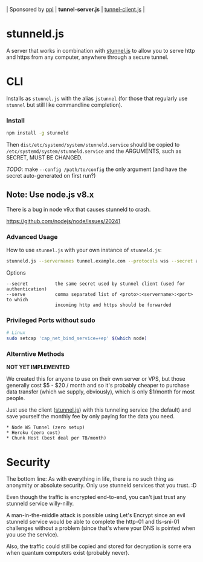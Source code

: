 | Sponsored by [ppl](https://ppl.family) | **tunnel-server.js** | [tunnel-client.js](https://git.coolaj86.com/coolaj86/tunnel-client.js) |
# stunneld.js

A server that works in combination with [stunnel.js](https://git.coolaj86.com/coolaj86/tunnel-client.js)
to allow you to serve http and https from any computer, anywhere through a secure tunnel.

CLI
===

Installs as `stunnel.js` with the alias `jstunnel`
(for those that regularly use `stunnel` but still like commandline completion).

### Install

```bash
npm install -g stunneld
```

Then `dist/etc/systemd/system/stunneld.service` should be copied to `/etc/systemd/system/stunneld.service` and
the ARGUMENTS, such as SECRET, MUST BE CHANGED.

*TODO*: make `--config /path/to/config` the only argument (and have the secret auto-generated on first run?)

## Note: Use node.js v8.x

There is a bug in node v9.x that causes stunneld to crash.

https://github.com/nodejs/node/issues/20241

### Advanced Usage

How to use `stunnel.js` with your own instance of `stunneld.js`:

```bash
stunneld.js --servernames tunnel.example.com --protocols wss --secret abc123
```

Options

```
--secret          the same secret used by stunnel client (used for authentication)
--serve           comma separated list of <proto>:<servername>:<port> to which
                  incoming http and https should be forwarded
```

### Privileged Ports without sudo

```bash
# Linux
sudo setcap 'cap_net_bind_service=+ep' $(which node)
```

### Alterntive Methods

**NOT YET IMPLEMENTED**

We created this for anyone to use on their own server or VPS,
but those generally cost $5 - $20 / month and so it's probably
cheaper to purchase data transfer (which we supply, obviously),
which is only $1/month for most people.

Just use the client ([stunnel.js](https://git.coolaj86.com/coolaj86/tunnel-client.js))
with this tunneling service (the default) and save yourself the monthly fee
by only paying for the data you need.

	* Node WS Tunnel (zero setup)
	* Heroku (zero cost)
	* Chunk Host (best deal per TB/month)

Security
========

The bottom line: As with everything in life, there is no such thing as anonymity
or absolute security. Only use stunneld services that you trust. :D

Even though the traffic is encrypted end-to-end, you can't just trust any stunneld service
willy-nilly.

A man-in-the-middle attack is possible using Let's Encrypt since an evil stunneld service
would be able to complete the http-01 and tls-sni-01 challenges without a problem
(since that's where your DNS is pointed when you use the service).

Also, the traffic could still be copied and stored for decryption is some era when quantum
computers exist (probably never).
